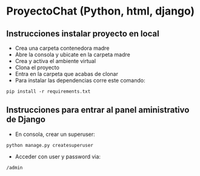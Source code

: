 # ProyectoChat (Python, html, django)

## Instrucciones instalar proyecto en local
+ Crea una carpeta contenedora madre
+ Abre la consola y ubicate en la carpeta madre
+ Crea y activa el ambiente virtual
+ Clona el proyecto
+ Entra en la carpeta que acabas de clonar
+ Para instalar las dependencias corre este comando:

```
pip install -r requirements.txt
```

## Instrucciones para entrar al panel aministrativo de Django
+ En consola, crear un superuser:
```
python manage.py createsuperuser
```
+ Acceder con user y password via:
```
/admin
```
